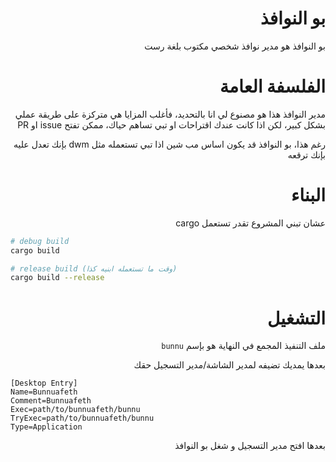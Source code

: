 <!-- يا ليل لازم اكتب HTML -->
<div dir="rtl">

# بو النوافذ
بو النوافذ هو مدير نوافذ شخصي مكتوب بلغة رست

# الفلسفة العامة
مدير النوافذ هذا هو مصنوع لي انا بالتحديد، فأغلب المزايا هي متركزة على طريقة عملي بشكل كبير، لكن اذا كانت عندك اقتراحات او تبي تساهم حياك، ممكن تفتح issue او PR</p>

رغم هذا، بو النوافذ قد يكون اساس مب شين اذا تبي تستعمله مثل dwm بإنك تعدل عليه بإنك ترقعه

# البناء

عشان تبني المشروع تقدر تستعمل cargo

<div dir="ltr">

```bash
# debug build
cargo build

# release build (وقت ما تستعمله ابنيه كذا)
cargo build --release
```
</div>

# التشغيل

ملف التنفيذ المجمع في النهاية هو بإسم `bunnu`

بعدها يمديك تضيفه لمدير الشاشة/مدير التسجيل حقك

<div dir="ltr">

```
[Desktop Entry]
Name=Bunnuafeth
Comment=Bunnuafeth
Exec=path/to/bunnuafeth/bunnu
TryExec=path/to/bunnuafeth/bunnu
Type=Application
```
</div>

بعدها افتح مدير التسجيل و شغل بو النوافذ

</div>
